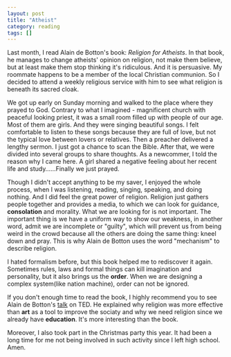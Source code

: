 ```yaml
---
layout: post
title: "Atheist"
category: reading
tags: []
---
```



Last month, I read Alain de Botton's book: *Religion for Atheists*. In that book, he manages to change atheists' opinion on religion, not make them believe, but at least make them stop thinking it's ridiculous. And it is persuasive. My roommate happens to be a member of the local Christian communion. So I decided to attend a weekly religious service with him to see what religion is beneath its sacred cloak.


We got up early on Sunday morning and walked to the place where they prayed to God. Contrary to what I imagined - magnificent church with peaceful looking priest, it was a small room filled up with people of our age. Most of them are girls. And they were singing beautiful songs. I felt comfortable to listen to these songs because they are full of love, but not the typical love between lovers or relatives. Then a preacher delivered a lengthy sermon. I just got a chance to scan the Bible. After that, we were divided into several groups to share thoughts. As a newcommer, I told the reason why I came here. A girl shared a negative feeling about her recent life and study……Finally we just prayed. 


Though I didn't accept anything to be my saver, I enjoyed the whole process, when I was listening, reading, singing, speaking, and doing nothing. And I did feel the great power of religion. Religion just gathers people together and provides a media, to which we can look for guidance, **consolation** and morality. What we are looking for is not important. The important thing is we have a uniform way to show our weakness, in another word, admit we are incomplete or "guilty", which will prevent us from being weird in the crowd because all the others are doing the same thing: kneel down and pray. This is why Alain de Botton uses the word "mechanism" to describe religion.


I hated formalism before, but this book helped me to rediscover it again. Sometimes rules, laws and formal things can kill imagination and personality, but it also brings us the **order**. When we are designing a complex system(like nation machine), order can not be ignored.


If you don't enough time to read the book, I highly recommend you to see Alain de Botton's [talk](http://www.ted.com/talks/alain_de_botton_atheism_2_0.html) on TED. He explained why religion was more effective than **art** as a tool to improve the sociaty and why we need religion since we already have **education**. It's more interesting than the book.


Moreover, I also took part in the Christmas party this year. It had been a long time for me not being involved in such activity since I left high school. Amen.
